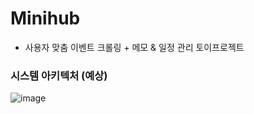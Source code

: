 # Minihub 
- 사용자 맞춤 이벤트 크롤링 + 메모 & 일정 관리 토이프로젝트


### 시스템 아키텍처 (예상)

![image](https://github.com/t4e1/minihub/assets/108782390/59e365b5-f969-4836-8ba2-bd9a27370c93)
